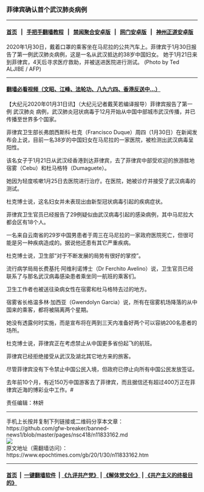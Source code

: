 ### 菲律宾确认首个武汉肺炎病例
------------------------

#### [首页](https://github.com/gfw-breaker/banned-news1/blob/master/README.md) &nbsp;&nbsp;|&nbsp;&nbsp; [手把手翻墙教程](https://github.com/gfw-breaker/guides/wiki) &nbsp;&nbsp;|&nbsp;&nbsp; [禁闻聚合安卓版](https://github.com/gfw-breaker/bn-android) &nbsp;&nbsp;|&nbsp;&nbsp; [网门安卓版](https://github.com/oGate2/oGate) &nbsp;&nbsp;|&nbsp;&nbsp; [神州正道安卓版](https://github.com/SzzdOgate/update) 



<div><img alt="" class="aligncenter wp-post-image" src="https://i.epochtimes.com/assets/uploads/2020/01/Wuhan-Philippines-600x400.jpg"/>
<div class="red16 caption">
 2020年1月30日，戴着口罩的乘客坐在马尼拉的公共汽车上。菲律宾于1月30日报告了第一例武汉肺炎病例，这是一名从武汉抵达的38岁中国妇女。 她于1月21日来到菲律宾，4天后寻求医疗救助，并被送进医院进行测试。 (Photo by Ted ALJIBE / AFP)
</div>
</div><hr/>

#### [翻墙必看视频（文昭、江峰、法轮功、八九六四、香港反送中...）](http://167.172.214.107/home.html)

<div><p>
 【大纪元2020年01月31日讯】（大纪元记者戴芙若编译报导）菲律宾报告了第一例
 <ok href="https://www.epochtimes.com/gb/tag/%E6%AD%A6%E6%B1%89%E8%82%BA%E7%82%8E.html">
  武汉肺炎
 </ok>
 病例，武汉肺炎冠状病毒于12月开始从中国中部城市武汉传播，并已传播至世界多个国家。
</p>
<p>
 菲律宾卫生部长弗朗西斯科·杜克（Francisco Duque）周四（1月30日）在新闻发布会上说，目前一名38岁的中国妇女在马尼拉的一家医院，被检测出武汉病毒呈阳性。
</p>
<p>
 该名女子于1月21日从武汉经香港到达菲律宾，去了菲律宾中部受欢迎的旅游胜地宿雾（Cebu）和杜马格特（Dumaguete）。
</p>
<p>
 她因为轻度咳嗽1月25日去医院进行治疗。在医院，她被诊疗并接受了武汉病毒的测试。
</p>
<p>
 杜克博士说，这名妇女并未表现出由新型冠状病毒引起的疾病症状。
</p>
<p>
 菲律宾卫生官员已经报告了29例疑似由武汉病毒引起的感染病例，其中马尼拉大都会区有18个人。
</p>
<p>
 一名来自云南省的29岁中国男患者于周三在马尼拉的一家政府医院死亡，但很可能是另一种疾病造成的。据说他还患有其它严重疾病。
</p>
<p>
 杜克博士说，卫生部“对于不断发展的局势有很好的掌控”。
</p>
<p>
 流行病学局局长费基托·阿维利诺博士（Dr Ferchito Avelino）说，卫生官员已经联系了与那名武汉病毒感染患者乘坐同一航班的乘客们。
</p>
<p>
 卫生工作者也被送往染病女性在宿雾和杜马格特去过的地方。
</p>
<p>
 宿雾省长格温多林·加西亚（Gwendolyn Garcia）说，所有在宿雾机场降落的从中国来的乘客，都将被隔离两个星期。
</p>
<p>
 她没有透露何时实施，而是宣布将在两到三天内准备好两个可以容纳200名患者的场所。
</p>
<p>
 杜克博士说，菲律宾正在考虑禁止从中国更多省份起飞的航班。
</p>
<p>
 菲律宾已经拒绝接受从武汉及湖北其它地方来的旅客。
</p>
<p>
 尽管菲律宾没有下令禁止中国公民入境，但政府已停止向所有中国公民发放签证。
</p>
<p>
 去年前10个月，有近150万中国游客去了菲律宾，而且据信还有超过400万正在菲律宾近海的博彩业中工作。#
</p>
<p>
 责任编辑：林妍
</p>
</div>
<hr/>
手机上长按并复制下列链接或二维码分享本文章：<br/>
https://github.com/gfw-breaker/banned-news1/blob/master/pages/nsc418/n11833162.md <br/>
<a href='https://github.com/gfw-breaker/banned-news1/blob/master/pages/nsc418/n11833162.md'><img src='https://github.com/gfw-breaker/banned-news1/blob/master/pages/nsc418/n11833162.md.png'/></a> <br/>
原文地址（需翻墙访问）：https://www.epochtimes.com/gb/20/1/30/n11833162.htm


------------------------
#### [首页](https://github.com/gfw-breaker/banned-news1/blob/master/README.md) &nbsp;|&nbsp; [一键翻墙软件](https://github.com/gfw-breaker/nogfw/blob/master/README.md) &nbsp;| [《九评共产党》](https://github.com/gfw-breaker/9ping.md/blob/master/README.md#九评之一评共产党是什么) | [《解体党文化》](https://github.com/gfw-breaker/jtdwh.md/blob/master/README.md) | [《共产主义的终极目的》](https://github.com/gfw-breaker/gczydzjmd.md/blob/master/README.md)


<img src='http://gfw-breaker.win/banned-news/pages/nsc418/n11833162.md' width='0px' height='0px'/>